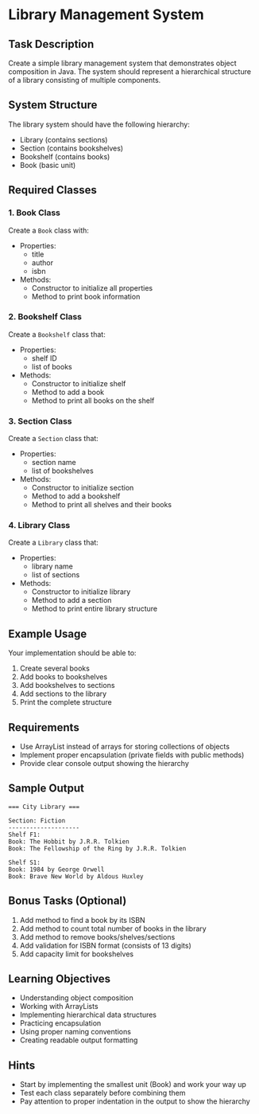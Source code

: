 # Library Management System

## Task Description
Create a simple library management system that demonstrates object composition in Java. The system should represent a hierarchical structure of a library consisting of multiple components.

## System Structure
The library system should have the following hierarchy:
- Library (contains sections)
- Section (contains bookshelves)
- Bookshelf (contains books)
- Book (basic unit)

## Required Classes

### 1. Book Class
Create a `Book` class with:
- Properties:
    - title
    - author
    - isbn
- Methods:
    - Constructor to initialize all properties
    - Method to print book information

### 2. Bookshelf Class
Create a `Bookshelf` class that:
- Properties:
    - shelf ID
    - list of books
- Methods:
    - Constructor to initialize shelf
    - Method to add a book
    - Method to print all books on the shelf

### 3. Section Class
Create a `Section` class that:
- Properties:
    - section name
    - list of bookshelves
- Methods:
    - Constructor to initialize section
    - Method to add a bookshelf
    - Method to print all shelves and their books

### 4. Library Class
Create a `Library` class that:
- Properties:
    - library name
    - list of sections
- Methods:
    - Constructor to initialize library
    - Method to add a section
    - Method to print entire library structure

## Example Usage
Your implementation should be able to:
1. Create several books
2. Add books to bookshelves
3. Add bookshelves to sections
4. Add sections to the library
5. Print the complete structure

## Requirements
- Use ArrayList instead of arrays for storing collections of objects
- Implement proper encapsulation (private fields with public methods)
- Provide clear console output showing the hierarchy

## Sample Output
```
=== City Library ===

Section: Fiction
--------------------
Shelf F1:
Book: The Hobbit by J.R.R. Tolkien
Book: The Fellowship of the Ring by J.R.R. Tolkien

Shelf S1:
Book: 1984 by George Orwell
Book: Brave New World by Aldous Huxley
```

## Bonus Tasks (Optional)
1. Add method to find a book by its ISBN
2. Add method to count total number of books in the library
3. Add method to remove books/shelves/sections
4. Add validation for ISBN format (consists of 13 digits)
5. Add capacity limit for bookshelves

## Learning Objectives
- Understanding object composition
- Working with ArrayLists
- Implementing hierarchical data structures
- Practicing encapsulation
- Using proper naming conventions
- Creating readable output formatting

## Hints
- Start by implementing the smallest unit (Book) and work your way up
- Test each class separately before combining them
- Pay attention to proper indentation in the output to show the hierarchy